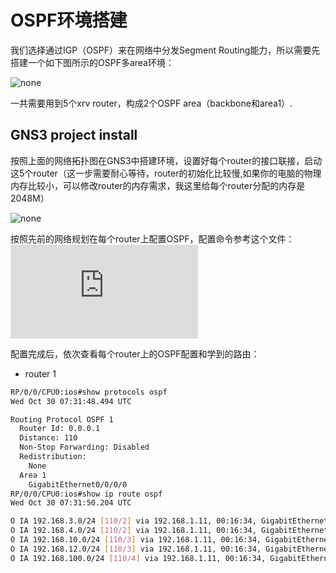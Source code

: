 # OSPF环境搭建

我们选择通过IGP（OSPF）来在网络中分发Segment Routing能力，所以需要先搭建一个如下图所示的OSPF多area环境：

![none](https://github.com/nokia-t1zhou/segment-routing-step-by-step/blob/master/ospf-configure/network.jpg)

一共需要用到5个xrv router，构成2个OSPF area（backbone和area1）.

## GNS3 project install

按照上面的网络拓扑图在GNS3中搭建环境，设置好每个router的接口联接，启动这5个router（这一步需要耐心等待，router的初始化比较慢,如果你的电脑的物理内存比较小，可以修改router的内存需求，我这里给每个router分配的内存是2048M）

![none](https://github.com/nokia-t1zhou/segment-routing-step-by-step/blob/master/ospf-configure/1.png)


按照先前的网络规划在每个router上配置OSPF，配置命令参考这个文件：![Cisco XRV OPSF configuration](https://github.com/nokia-t1zhou/segment-routing-step-by-step/blob/master/ospf-configure/ospf_configure.txt)

配置完成后，依次查看每个router上的OSPF配置和学到的路由：

- router 1
```bash 
RP/0/0/CPU0:ios#show protocols ospf
Wed Oct 30 07:31:48.494 UTC

Routing Protocol OSPF 1
  Router Id: 0.0.0.1
  Distance: 110
  Non-Stop Forwarding: Disabled
  Redistribution:
    None
  Area 1
    GigabitEthernet0/0/0/0
RP/0/0/CPU0:ios#show ip route ospf
Wed Oct 30 07:31:50.204 UTC

O IA 192.168.3.0/24 [110/2] via 192.168.1.11, 00:16:34, GigabitEthernet0/0/0/0
O IA 192.168.4.0/24 [110/2] via 192.168.1.11, 00:16:34, GigabitEthernet0/0/0/0
O IA 192.168.10.0/24 [110/3] via 192.168.1.11, 00:16:34, GigabitEthernet0/0/0/0
O IA 192.168.12.0/24 [110/3] via 192.168.1.11, 00:16:34, GigabitEthernet0/0/0/0
O IA 192.168.100.0/24 [110/4] via 192.168.1.11, 00:16:34, GigabitEthernet0/0/0/0


```
